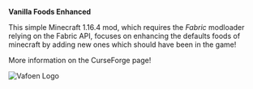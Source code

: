 
**Vanilla Foods Enhanced**

This simple Minecraft 1.16.4 mod, which requires the _Fabric_ modloader relying on the Fabric API, focuses on enhancing the defaults foods of minecraft by adding new ones which should have been in the game!

More information on the CurseForge page!

![Vafoen Logo](https://github.com/oPikaboo/vanilla-foods-enhanced/blob/main/media/vafoen.png?raw=true)